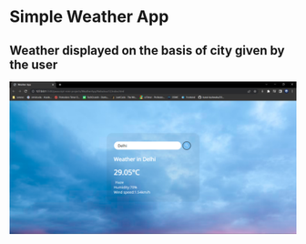 
# Simple Weather App
## Weather displayed on the basis of city given by the user

![](images/Screenshot%202022-10-05%20000403.png)